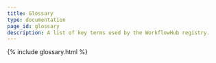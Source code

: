 ```yaml
---
title: Glossary
type: documentation
page_id: glossary
description: A list of key terms used by the WorkflowHub registry.
---
```


{% include glossary.html %}
